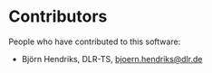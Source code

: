 # Contributors

People who have contributed to this software:

* Björn Hendriks, DLR-TS, bjoern.hendriks@dlr.de

